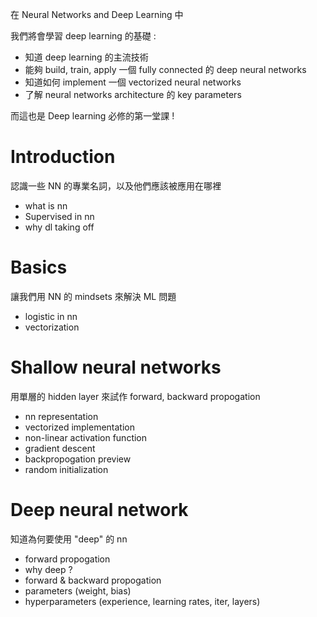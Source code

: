 在 Neural Networks and Deep Learning 中

我們將會學習 deep learning 的基礎 :

* 知道 deep learning 的主流技術
* 能夠 build, train, apply 一個 fully connected 的 deep neural networks
* 知道如何 implement 一個 vectorized neural networks
* 了解 neural networks architecture 的 key parameters

而這也是 Deep learning 必修的第一堂課 !


# Introduction

認識一些 NN 的專業名詞，以及他們應該被應用在哪裡

* what is nn
* Supervised in nn
* why dl taking off

# Basics

讓我們用 NN 的 mindsets 來解決 ML 問題

* logistic in nn
* vectorization

# Shallow neural networks

用單層的 hidden layer 來試作 forward, backward propogation

* nn representation
* vectorized implementation
* non-linear activation function
* gradient descent
* backpropogation preview
* random initialization

# Deep neural network

知道為何要使用 "deep" 的 nn

* forward propogation
* why deep ?
* forward & backward propogation
* parameters (weight, bias)
* hyperparameters (experience, learning rates, iter, layers)

